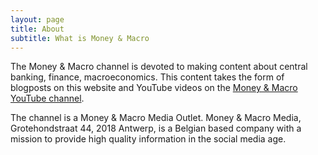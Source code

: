 ```yaml
---
layout: page
title: About
subtitle: What is Money & Macro
---
```


The Money & Macro channel is devoted to making content about central banking, finance, macroeconomics. This content takes the form of blogposts on this website and YouTube videos on the [Money & Macro YouTube channel](https://www.youtube.com/channel/UCCKpicnIwBP3VPxBAZWDeNA/).

The channel is a Money & Macro Media Outlet. Money & Macro Media, Grotehondstraat 44, 2018 Antwerp, is a Belgian based company with a mission to provide high quality information in the social media age. 

